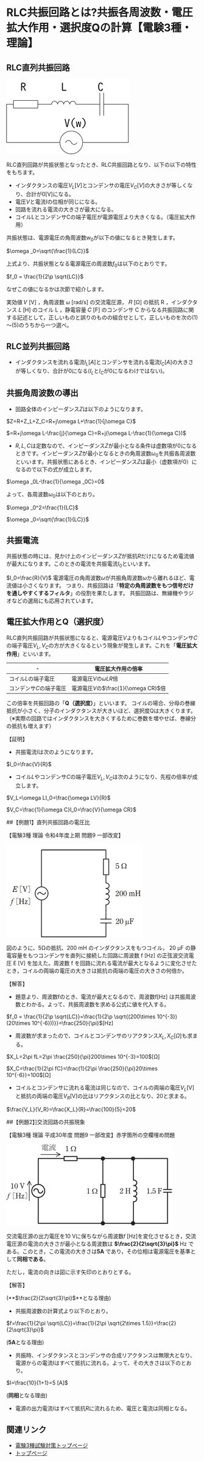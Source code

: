 # RLC共振回路とは?共振各周波数・電圧拡大作用・選択度Qの計算【電験3種・理論】


## RLC直列共振回路

![図](./assets/3-5-resonant-circuit1.png) 


RLC直列回路が共振状態となったとき、RLC共振回路となり、以下の以下の特性をもちます。

- インダクタンスの電圧$V_L[V]$とコンデンサの電圧$V_C[V]$の大きさが等しくなり、合計が0[V]になる。
- 電圧$V$と電流$I$の位相が同じになる。
- 回路を流れる電流の大きさが最大になる。
- コイルLとコンデンサCの端子電圧が電源電圧より大きくなる。（電圧拡大作用）

共振状態は、電源電圧の角周波数$w_0$が以下の値になるとき発生します。

$\omega _0=\sqrt{\frac{1}{LC}}$

上式より、共振状態となる電源電圧の周波数$f_0$は以下のとおりです。

$f_0 = \frac{1}{2\p \sqrt{LC}}$

なぜこの値になるかは次節で紹介します。

実効値 𝑉 [V] ，角周波数 𝜔 [rad/s] の交流電圧源， 𝑅 [Ω] の抵抗 R ，インダクタンス 𝐿 [H] のコイル L ，静電容量 𝐶 [F] のコンデンサ C からなる共振回路に関する記述として，正しいものと誤りのものの組合せとして，正しいものを次の(1)～(5)のうちから一つ選べ。

## RLC並列共振回路

- インダクタンスを流れる電流$I_L[A]$とコンデンサを流れる電流$I_C[A]$の大きさが等しくなり、合計が0になる($I_L$と$I_C$が$0$になるわけではない)。　

## 共振角周波数の導出

- 回路全体のインピーダンス$Z$は以下のようになります。

$Z=R+Z_L+Z_C=R+j\omega L+\frac{1}{j\omega C}$

$=R+j\omega L-\frac{j}{\omega C}=R+j(\omega L-\frac{1}{\omega C})$

- $R, L, C$は定数なので、インピーダンス$Z$が最小となる条件は虚数項が$0$になるときです。インピーダンス$Z$が最小となるときの角周波数$\omega _0$を共振各周波数といいます。共振状態にあるとき、インピーダンス$Z$は最小（虚数項が0）になるので以下の式が成立します。

$\omega _0L-\frac{1}{\omega _0C}=0$

よって、各周波数$\omega _0$は以下のとおり。

$\omega _0^2=\frac{1}{LC}$

$\omega _0=\sqrt{\frac{1}{LC}}$

## 共振電流


共振状態の時には、見かけ上のインピーダンス$Z$が抵抗$R$だけになるため電流値が最大になります。このときの電流を共振電流$I_0$といいます。

$I_0=\frac{R}{V}$
電源電圧の角周波数$\omega$が共振角周波数$\omega$から離れるほど、電流値は小さくなります。
つまり、共振回路は「**特定の角周波数をもつ信号だけを通しやすくするフィルタ**」の役割を果たします。
共振回路は、無線機やラジオなどの選局にも応用されています。

## 電圧拡大作用とQ（選択度）

RLC直列共振回路が共振状態になると、電源電圧$V$よりもコイル$L$やコンデンサ$C$の端子電圧$V_L, V_C$の方が大きくなるという現象が発生します。これを「**電圧拡大作用**」といいます。

-|電圧拡大作用の倍率
--|--
コイル$L$の端子電圧|電源電圧$V$の$\omega LR$倍
コンデンサ$C$の端子電圧|電源電圧$V$の$\frac{1}{\omega CR}$倍

この倍率を共振回路の「**Q（選択度）**」といいます。
コイルの場合、分母の巻線抵抗が小さく、分子のインダクタンスが大きいほど、選択度Qは大きくります。
（※実際の回路ではインダクタンスを大きくするために巻数を増やせば、巻線分の抵抗も増えます）

【証明】

- 共振電流$I$は次のようになります。

$I_0=\frac{V}{R}$

- コイル$L$やコンデンサ$C$の端子電圧$V_L, V_C$は次のようになり、先程の倍率が成立します。

$V_L=\omega LI_0=\frac{\omega LV}{R}$

$V_C=\frac{1}{\omega C}I_0=\frac{V}{\omega CR}$


##【例題1】直列共振回路の電圧比

【電験3種 理論 令和4年度上期 問題9 一部改変】

![図](./assets/3-5-resonant-circuit2.jpg) 

図のように、5Ωの抵抗、200 mH のインダクタンスをもつコイル， 20 μF の静電容量をもつコンデンサを直列に接続した回路に周波数 f [Hz] の正弦波交流電圧 E [V] を加えた。周波数 f を回路に流れる電流が最大となるように変化させたとき，コイルの両端の電圧の大きさは抵抗の両端の電圧の大きさの何倍か。

【解答】

- 題意より、周波数fのとき、電流が最大となるので、周波数f[Hz] は共振周波数とわかる。よって、共振周波数を求める公式に値を代入する。

$f_0 = \frac{1}{2\p \sqrt{LC}}=\frac{1}{2\p \sqrt{(200\times 10^{-3})(20\times 10^{-6}))}}=\frac{250}{\pi}$[Hz]

- 周波数が求まったので、コイルとコンデンサのリアクタンス$X_L, X_C[Ω]$も求まる。 

$X_L=2\pi fL=2\pi \frac{250}{\pi}200\times 10^{-3}=100$[Ω]

$X_C=\frac{1}{2\pi fC}=\frac{1}{2\pi \frac{250}{\pi}20\times 10^{-6}}=100$[Ω]

- コイルとコンデンサに流れる電流は同じなので、コイルの両端の電圧$V_L$[V] と抵抗の両端の電圧$V_R$[V]の比はリアクタンスの比となり、20と求まる。

$\frac{V_L}{V_R}=\frac{X_L}{R}=\frac{100}{5}=20$


##【例題2】]交流回路の共振現象

【電験3種 理論 平成30年度 問題9 一部改変】赤字箇所の空欄埋め問題

![図](./assets/3-5-resonant-circuit3.jpg) 

交流電圧源の出力電圧を10 Vに保ちながら周波数𝑓 [Hz]を変化させるとき，交流電圧源の電流の大きさが最小となる周波数は **$\frac{2}{2\sqrt{3}\pi}$** Hz である。このとき，この電流の大きさは**5A** であり，その位相は電源電圧を基準として**同相である**。

ただし，電流の向きは図に示す矢印のとおりとする。

【解答】

(**$\frac{2}{2\sqrt{3}\pi}$**となる理由)

- 共振周波数の計算式より以下のとおり。

$f=\frac{1}{2\pi \sqrt{LC}}=\frac{1}{2\pi \sqrt{2\times 1.5}}=\frac{2}{2\sqrt{3}\pi}$

(**5A**となる理由)

- 共振時、インダクタンスとコンデンサの合成リアクタンスは無限大となり、電源からの電流Iはすべて抵抗に流れる。よって、その大きさは以下のとおり。

$I=\frac{10}{1+1}=5 [A]$

(**同相**となる理由)

- 電源の出力電流$I$はすべて抵抗$R$に流れるため、電圧と電流は同相となる。

## 関連リンク

- [電験3種試験対策トップページ](../index.md)
- [トップページ](../../../index.md)
